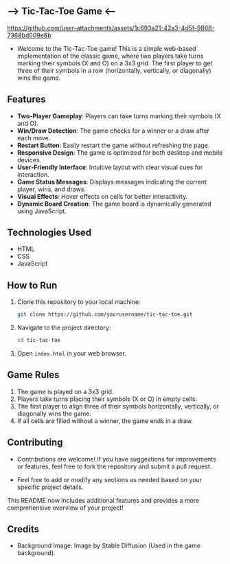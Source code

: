 ## --> Tic-Tac-Toe Game <--

https://github.com/user-attachments/assets/1c693a21-42a3-4d5f-9868-7368bd009e6b



- Welcome to the Tic-Tac-Toe game! This is a simple web-based implementation of the classic game, where two players take turns marking their symbols (X and O) on a 3x3 grid. The first player to get three of their symbols in a row (horizontally, vertically, or diagonally) wins the game.


## Features

- **Two-Player Gameplay**: Players can take turns marking their symbols (X and O).
- **Win/Draw Detection**: The game checks for a winner or a draw after each move.
- **Restart Button**: Easily restart the game without refreshing the page.
- **Responsive Design**: The game is optimized for both desktop and mobile devices.
- **User-Friendly Interface**: Intuitive layout with clear visual cues for interaction.
- **Game Status Messages**: Displays messages indicating the current player, wins, and draws.
- **Visual Effects**: Hover effects on cells for better interactivity.
- **Dynamic Board Creation**: The game board is dynamically generated using JavaScript.

## Technologies Used

- HTML
- CSS
- JavaScript

## How to Run

1. Clone this repository to your local machine:
   ```bash
   git clone https://github.com/yourusername/tic-tac-toe.git
   ```
2. Navigate to the project directory:
   ```bash
   cd tic-tac-toe
   ```
3. Open `index.html` in your web browser.

## Game Rules

1. The game is played on a 3x3 grid.
2. Players take turns placing their symbols (X or O) in empty cells.
3. The first player to align three of their symbols horizontally, vertically, or diagonally wins the game.
4. If all cells are filled without a winner, the game ends in a draw.

## Contributing

- Contributions are welcome! If you have suggestions for improvements or features, feel free to fork the repository and submit a pull request.

- Feel free to add or modify any sections as needed based on your specific project details.

This README now includes additional features and provides a more comprehensive overview of your project!

## Credits
- Background Image: Image by Stable Diffusion (Used in the game background).

